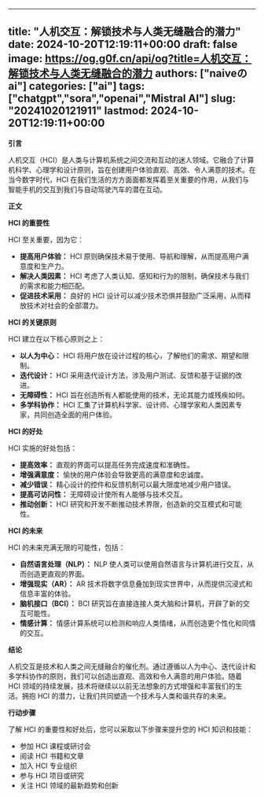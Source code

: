 
---
title: "人机交互：解锁技术与人类无缝融合的潜力"
date: 2024-10-20T12:19:11+00:00
draft: false
image: https://og.g0f.cn/api/og?title=人机交互：解锁技术与人类无缝融合的潜力
authors: ["naiveのai"]
categories: ["ai"]
tags: ["chatgpt","sora","openai","Mistral AI"]
slug: "20241020121911"
lastmod: 2024-10-20T12:19:11+00:00
---
**引言**

人机交互（HCI）是人类与计算机系统之间交流和互动的迷人领域。它融合了计算机科学、心理学和设计原则，旨在创建用户体验直观、高效、令人满意的技术。在当今数字时代，HCI 在我们生活的方方面面都发挥着至关重要的作用，从我们与智能手机的交互到我们与自动驾驶汽车的潜在互动。

**正文**

**HCI 的重要性**

HCI 至关重要，因为它：

- **提高用户体验：** HCI 原则确保技术易于使用、导航和理解，从而提高用户满意度和生产力。
- **解决人类因素：** HCI 考虑了人类认知、感知和行为的限制，确保技术与我们的需求和能力相匹配。
- **促进技术采用：** 良好的 HCI 设计可以减少技术恐惧并鼓励广泛采用，从而释放技术对社会的全部潜力。

**HCI 的关键原则**

HCI 建立在以下核心原则之上：

- **以人为中心：** HCI 将用户放在设计过程的核心，了解他们的需求、期望和限制。
- **迭代设计：** HCI 采用迭代设计方法，涉及用户测试、反馈和基于证据的改进。
- **无障碍性：** HCI 旨在创造所有人都能使用的技术，无论其能力或残疾如何。
- **多学科协作：** HCI 汇集了计算机科学家、设计师、心理学家和人类因素专家，共同创造全面的用户体验。

**HCI 的好处**

HCI 实施的好处包括：

- **提高效率：** 直观的界面可以提高任务完成速度和准确性。
- **增强满意度：** 愉快的用户体验会导致更高的满意度和忠诚度。
- **减少错误：** 精心设计的控件和反馈机制可以最大限度地减少用户错误。
- **提高可访问性：** 无障碍设计使所有人能够与技术交互。
- **推动创新：** HCI 研究和开发不断推动技术界限，创造新的交互模式和可能性。

**HCI 的未来**

HCI 的未来充满无限的可能性，包括：

- **自然语言处理（NLP）：** NLP 使人类可以使用自然语言与计算机进行交互，从而创造更直观的界面。
- **增强现实（AR）：** AR 技术将数字信息叠加到现实世界中，从而提供沉浸式和信息丰富的体验。
- **脑机接口（BCI）：** BCI 研究旨在直接连接人类大脑和计算机，开辟了新的交互可能性。
- **情感计算：** 情感计算系统可以检测和响应人类情绪，从而创造更个性化和同情的交互。

**结论**

人机交互是技术和人类之间无缝融合的催化剂。通过遵循以人为中心、迭代设计和多学科协作的原则，我们可以创造出直观、高效和令人满意的用户体验。随着 HCI 领域的持续发展，技术将继续以以前无法想象的方式增强和丰富我们的生活。拥抱 HCI 的潜力，让我们共同塑造一个技术与人类和谐共存的未来。

**行动步骤**

了解 HCI 的重要性和好处后，您可以采取以下步骤来提升您的 HCI 知识和技能：

- 参加 HCI 课程或研讨会
- 阅读 HCI 书籍和文章
- 加入 HCI 专业组织
- 参与 HCI 项目或研究
- 关注 HCI 领域的最新趋势和创新